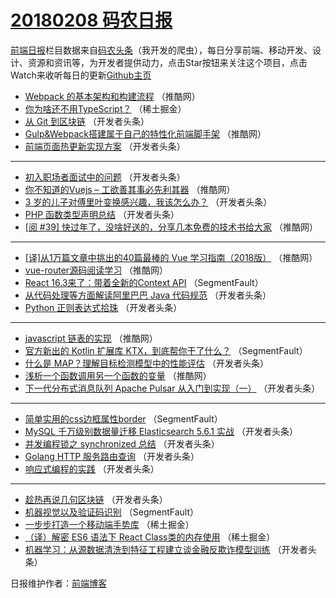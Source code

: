 # [20180208 码农日报](https://toutiao.qdkfweb.cn/date/2018/02/08)

[前端日报](https://qdkfweb.cn/c/news)栏目数据来自[码农头条](https://toutiao.qdkfweb.cn/)（我开发的爬虫），每日分享前端、移动开发、设计、资源和资讯等，为开发者提供动力，点击Star按钮来关注这个项目，点击Watch来收听每日的更新[Github主页](https://github.com/kujian/frontendDaily)
* [Webpack 的基本架构和构建流程](https://toutiao.qdkfweb.cn/64782.html) （推酷网）
* [你为啥还不用TypeScript？](https://toutiao.qdkfweb.cn/64709.html) （稀土掘金）
* [从 Git 到区块链](https://toutiao.qdkfweb.cn/64732.html) （开发者头条）
* [Gulp&amp;Webpack搭建属于自己的特性化前端脚手架](https://toutiao.qdkfweb.cn/64779.html) （推酷网）
* [前端页面热更新实现方案](https://toutiao.qdkfweb.cn/64746.html) （开发者头条）

***
* [初入职场者面试中的问题](https://toutiao.qdkfweb.cn/64725.html) （开发者头条）
* [你不知道的Vuejs &#8211; 工欲善其事必先利其器](https://toutiao.qdkfweb.cn/64781.html) （推酷网）
* [3 岁的儿子对傅里叶变换感兴趣，我该怎么办？](https://toutiao.qdkfweb.cn/64723.html) （开发者头条）
* [PHP 函数类型声明总结](https://toutiao.qdkfweb.cn/64747.html) （开发者头条）
* [[阅 #39] 快过年了，没啥好送的，分享几本免费的技术书给大家](https://toutiao.qdkfweb.cn/64784.html) （推酷网）

***
* [[译]从1万篇文章中挑出的40篇最棒的 Vue 学习指南（2018版）](https://toutiao.qdkfweb.cn/64785.html) （推酷网）
* [vue-router源码阅读学习](https://toutiao.qdkfweb.cn/64780.html) （推酷网）
* [React 16.3来了：带着全新的Context API](https://toutiao.qdkfweb.cn/64802.html) （SegmentFault）
* [从代码处理等方面解读阿里巴巴 Java 代码规范](https://toutiao.qdkfweb.cn/64741.html) （开发者头条）
* [Python 正则表达式拾珠](https://toutiao.qdkfweb.cn/64731.html) （开发者头条）

***
* [javascript 链表的实现](https://toutiao.qdkfweb.cn/64777.html) （推酷网）
* [官方新出的 Kotlin 扩展库 KTX，到底帮你干了什么？](https://toutiao.qdkfweb.cn/64806.html) （SegmentFault）
* [什么是 MAP？理解目标检测模型中的性能评估](https://toutiao.qdkfweb.cn/64743.html) （开发者头条）
* [浅析一个函数调用另一个函数的变量](https://toutiao.qdkfweb.cn/64778.html) （推酷网）
* [下一代分布式消息队列 Apache Pulsar 从入门到实现（一）](https://toutiao.qdkfweb.cn/64724.html) （开发者头条）

***
* [简单实用的css边框属性border](https://toutiao.qdkfweb.cn/64690.html) （SegmentFault）
* [MySQL 千万级别数据量迁移 Elasticsearch 5.6.1 实战](https://toutiao.qdkfweb.cn/64735.html) （开发者头条）
* [并发编程锁之 synchronized 总结](https://toutiao.qdkfweb.cn/64726.html) （开发者头条）
* [Golang HTTP 服务路由查询](https://toutiao.qdkfweb.cn/64748.html) （开发者头条）
* [响应式编程的实践](https://toutiao.qdkfweb.cn/64738.html) （开发者头条）

***
* [趁热再说几句区块链](https://toutiao.qdkfweb.cn/64728.html) （开发者头条）
* [机器视觉以及验证码识别](https://toutiao.qdkfweb.cn/64695.html) （SegmentFault）
* [一步步打造一个移动端手势库](https://toutiao.qdkfweb.cn/64704.html) （稀土掘金）
* [（译）解密 ES6 语法下 React Class类的内存使用](https://toutiao.qdkfweb.cn/64705.html) （稀土掘金）
* [机器学习：从源数据清洗到特征工程建立谈金融反欺诈模型训练](https://toutiao.qdkfweb.cn/64733.html) （开发者头条）

日报维护作者：[前端博客](https://qdkfweb.cn/) 